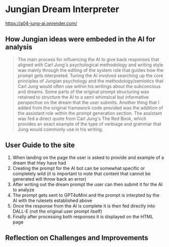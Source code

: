 # Jungian Dream Interpreter
https://a04-jung-ai.onrender.com/

## How Jungian ideas were embeded in the AI for analysis
> The main process for influencing the AI to give back responses that aligned with Carl Jung's psychological methodology and writing style was mainly through the editing of the system role that guides how the prompt gets interpreted. Tuning the AI involved searching up the core principles of Jungian psychology and the methodology/semiotics that Carl Jung would often use within his writings about the subconcious and dreams. Some parts of the original prompt structuring was retained to structure the AI to a semi whimsical but informative perspective on the dream that the user submits. Another thing that I added from the original framework code provided was the addition of the assistant role within the prompt generation section. The assistant was fed a direct quote from Carl Jung's The Red Book, which provides an exact example of the type of verbiage and grammar that Jung would commonly use in his writing.

## User Guide to the site
1. When landing on the page the user is asked to provide and example of a dream that htey have had
2. Creating the prompt for the AI bot can be somewhat specific or completely wild (it is important to note that content that cannot be generated will throw back an error)
3. After writing out the dream prompt the user can then submit it for the AI to analyze
4. The prompt gets sent to GPT4oMini and the prompt is interpted by the AI with the rulesets established above
5. Once the response from the AI is complete it is then fed directly into DALL-E (not the original user prompt itself)
6. Finally after processing both responses it is displayed on the HTML page

## Reflection on Challenges and Improvements
